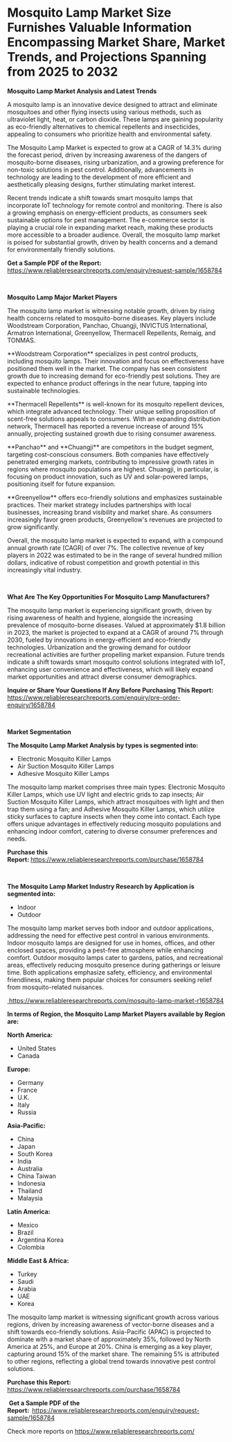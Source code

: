 <p><h1>Mosquito Lamp Market Size Furnishes Valuable Information Encompassing Market Share, Market Trends, and Projections Spanning from 2025 to 2032</h1></p><p><strong>Mosquito Lamp Market Analysis and Latest Trends</strong></p>
<p><p>A mosquito lamp is an innovative device designed to attract and eliminate mosquitoes and other flying insects using various methods, such as ultraviolet light, heat, or carbon dioxide. These lamps are gaining popularity as eco-friendly alternatives to chemical repellents and insecticides, appealing to consumers who prioritize health and environmental safety.</p><p>The Mosquito Lamp Market is expected to grow at a CAGR of 14.3% during the forecast period, driven by increasing awareness of the dangers of mosquito-borne diseases, rising urbanization, and a growing preference for non-toxic solutions in pest control. Additionally, advancements in technology are leading to the development of more efficient and aesthetically pleasing designs, further stimulating market interest.</p><p>Recent trends indicate a shift towards smart mosquito lamps that incorporate IoT technology for remote control and monitoring. There is also a growing emphasis on energy-efficient products, as consumers seek sustainable options for pest management. The e-commerce sector is playing a crucial role in expanding market reach, making these products more accessible to a broader audience. Overall, the mosquito lamp market is poised for substantial growth, driven by health concerns and a demand for environmentally friendly solutions.</p></p>
<p><strong>Get a Sample PDF of the Report:&nbsp;</strong> <a href="https://www.reliableresearchreports.com/enquiry/request-sample/1658784?utm_campaign=3275&utm_medium=2&utm_source=Github&utm_content=ia&utm_term=04042025&utm_id=mosquito-lamp">https://www.reliableresearchreports.com/enquiry/request-sample/1658784</a></p>
<p>&nbsp;</p>
<p><strong>Mosquito Lamp Major Market Players</strong></p>
<p><p>The mosquito lamp market is witnessing notable growth, driven by rising health concerns related to mosquito-borne diseases. Key players include Woodstream Corporation, Panchao, Chuangji, INVICTUS International, Armatron International, Greenyellow, Thermacell Repellents, Remaig, and TONMAS.</p><p>**Woodstream Corporation** specializes in pest control products, including mosquito lamps. Their innovation and focus on effectiveness have positioned them well in the market. The company has seen consistent growth due to increasing demand for eco-friendly pest solutions. They are expected to enhance product offerings in the near future, tapping into sustainable technologies.</p><p>**Thermacell Repellents** is well-known for its mosquito repellent devices, which integrate advanced technology. Their unique selling proposition of scent-free solutions appeals to consumers. With an expanding distribution network, Thermacell has reported a revenue increase of around 15% annually, projecting sustained growth due to rising consumer awareness.</p><p>**Panchao** and **Chuangji** are competitors in the budget segment, targeting cost-conscious consumers. Both companies have effectively penetrated emerging markets, contributing to impressive growth rates in regions where mosquito populations are highest. Chuangji, in particular, is focusing on product innovation, such as UV and solar-powered lamps, positioning itself for future expansion.</p><p>**Greenyellow** offers eco-friendly solutions and emphasizes sustainable practices. Their market strategy includes partnerships with local businesses, increasing brand visibility and market share. As consumers increasingly favor green products, Greenyellow's revenues are projected to grow significantly.</p><p>Overall, the mosquito lamp market is expected to expand, with a compound annual growth rate (CAGR) of over 7%. The collective revenue of key players in 2022 was estimated to be in the range of several hundred million dollars, indicative of robust competition and growth potential in this increasingly vital industry.</p></p>
<p>&nbsp;</p>
<p><strong>What Are The Key Opportunities For Mosquito Lamp Manufacturers?</strong></p>
<p><p>The mosquito lamp market is experiencing significant growth, driven by rising awareness of health and hygiene, alongside the increasing prevalence of mosquito-borne diseases. Valued at approximately $1.8 billion in 2023, the market is projected to expand at a CAGR of around 7% through 2030, fueled by innovations in energy-efficient and eco-friendly technologies. Urbanization and the growing demand for outdoor recreational activities are further propelling market expansion. Future trends indicate a shift towards smart mosquito control solutions integrated with IoT, enhancing user convenience and effectiveness, which will likely expand market opportunities and attract diverse consumer demographics.</p></p>
<p><strong>Inquire or Share Your Questions If Any Before Purchasing This Report:</strong> <a href="https://www.reliableresearchreports.com/enquiry/pre-order-enquiry/1658784?utm_campaign=3275&utm_medium=2&utm_source=Github&utm_content=ia&utm_term=04042025&utm_id=mosquito-lamp">https://www.reliableresearchreports.com/enquiry/pre-order-enquiry/1658784</a></p>
<p>&nbsp;</p>
<p><strong>Market Segmentation</strong></p>
<p><strong>The Mosquito Lamp Market Analysis by types is segmented into:</strong></p>
<p><ul><li>Electronic Mosquito Killer Lamps</li><li>Air Suction Mosquito Killer Lamps</li><li>Adhesive Mosquito Killer Lamps</li></ul></p>
<p><p>The mosquito lamp market comprises three main types: Electronic Mosquito Killer Lamps, which use UV light and electric grids to zap insects; Air Suction Mosquito Killer Lamps, which attract mosquitoes with light and then trap them using a fan; and Adhesive Mosquito Killer Lamps, which utilize sticky surfaces to capture insects when they come into contact. Each type offers unique advantages in effectively reducing mosquito populations and enhancing indoor comfort, catering to diverse consumer preferences and needs.</p></p>
<p><strong>Purchase this Report:&nbsp;</strong><a href="https://www.reliableresearchreports.com/purchase/1658784?utm_campaign=3275&utm_medium=2&utm_source=Github&utm_content=ia&utm_term=04042025&utm_id=mosquito-lamp">https://www.reliableresearchreports.com/purchase/1658784</a></p>
<p>&nbsp;</p>
<p><strong>The Mosquito Lamp Market Industry Research by Application is segmented into:</strong></p>
<p><ul><li>Indoor</li><li>Outdoor</li></ul></p>
<p><p>The mosquito lamp market serves both indoor and outdoor applications, addressing the need for effective pest control in various environments. Indoor mosquito lamps are designed for use in homes, offices, and other enclosed spaces, providing a pest-free atmosphere while enhancing comfort. Outdoor mosquito lamps cater to gardens, patios, and recreational areas, effectively reducing mosquito presence during gatherings or leisure time. Both applications emphasize safety, efficiency, and environmental friendliness, making them popular choices for consumers seeking relief from mosquito-related nuisances.</p></p>
<p><a href="https://www.reliableresearchreports.com/mosquito-lamp-market-r1658784?utm_campaign=3275&utm_medium=2&utm_source=Github&utm_content=ia&utm_term=04042025&utm_id=mosquito-lamp">&nbsp;https://www.reliableresearchreports.com/mosquito-lamp-market-r1658784</a></p>
<p><strong>In terms of Region, the Mosquito Lamp Market Players available by Region are:</strong></p>
<p>
    <p> <strong> North America: </strong>
        <ul>
            <li>United States</li>
            <li>Canada</li>
        </ul>
        </p> 
    <p> <strong> Europe: </strong>
        <ul>
            <li>Germany</li>
            <li>France</li>
            <li>U.K.</li>
            <li>Italy</li>
            <li>Russia</li>
        </ul>
        </p> 
    <p> <strong> Asia-Pacific: </strong>
        <ul>
            <li>China</li>
            <li>Japan</li>
            <li>South Korea</li>
            <li>India</li>
            <li>Australia</li>
            <li>China Taiwan</li>
            <li>Indonesia</li>
            <li>Thailand</li>
            <li>Malaysia</li>
        </ul>
        </p> 
    <p> <strong> Latin America: </strong>
        <ul>
            <li>Mexico</li>
            <li>Brazil</li>
            <li>Argentina Korea</li>
            <li>Colombia</li>
        </ul>
        </p> 
    <p> <strong> Middle East & Africa: </strong>
        <ul>
            <li>Turkey</li>
            <li>Saudi</li>
            <li>Arabia</li>
            <li>UAE</li>
            <li>Korea</li>
        </ul>
    </p>
    </p>
<p><p>The mosquito lamp market is witnessing significant growth across various regions, driven by increasing awareness of vector-borne diseases and a shift towards eco-friendly solutions. Asia-Pacific (APAC) is projected to dominate with a market share of approximately 35%, followed by North America at 25%, and Europe at 20%. China is emerging as a key player, capturing around 15% of the market share. The remaining 5% is attributed to other regions, reflecting a global trend towards innovative pest control solutions.</p></p>
<p><strong>Purchase this Report: </strong><a href="https://www.reliableresearchreports.com/purchase/1658784?utm_campaign=3275&utm_medium=2&utm_source=Github&utm_content=ia&utm_term=04042025&utm_id=mosquito-lamp">https://www.reliableresearchreports.com/purchase/1658784</a></p>
<p>&nbsp;<strong>Get a Sample PDF of the Report:&nbsp;&nbsp;</strong><a href="https://www.reliableresearchreports.com/enquiry/request-sample/1658784?utm_campaign=3275&utm_medium=2&utm_source=Github&utm_content=ia&utm_term=04042025&utm_id=mosquito-lamp">https://www.reliableresearchreports.com/enquiry/request-sample/1658784</a></p>
<p><strong></strong></p>
<p>Check more reports on <a href="https://www.reliableresearchreports.com/?utm_campaign=3275&utm_medium=2&utm_source=Github&utm_content=ia&utm_term=04042025&utm_id=mosquito-lamp">https://www.reliableresearchreports.com/</a></p>
